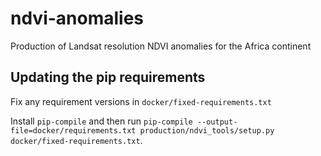 # ndvi-anomalies

Production of Landsat resolution NDVI anomalies for the Africa continent

## Updating the pip requirements

Fix any requirement versions in `docker/fixed-requirements.txt`

Install `pip-compile` and then run `pip-compile --output-file=docker/requirements.txt production/ndvi_tools/setup.py docker/fixed-requirements.txt`.
